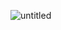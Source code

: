 ![untitled](https://user-images.githubusercontent.com/48364609/169660102-fb8acbd8-c748-45c7-bdff-25e20d176b12.png)
